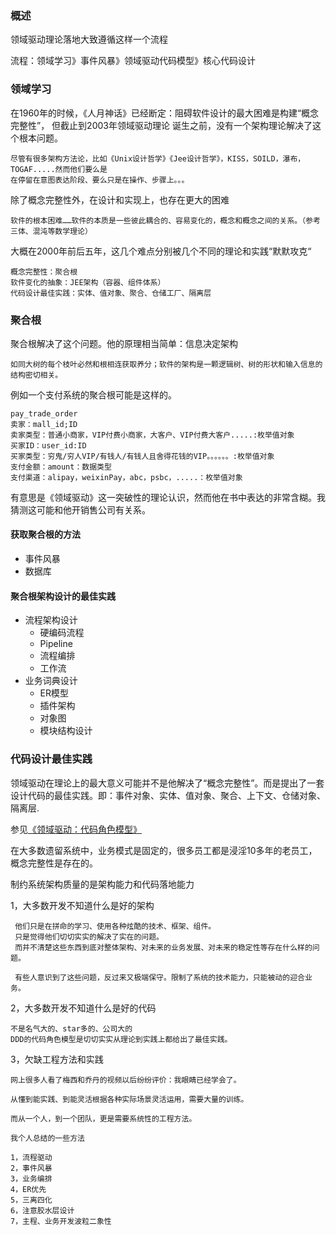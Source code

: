 ### 概述

领域驱动理论落地大致遵循这样一个流程

流程：领域学习》事件风暴》领域驱动代码模型》核心代码设计


### 领域学习

在1960年的时候，《人月神话》已经断定：阻碍软件设计的最大困难是构建“概念完整性”， 但截止到2003年领域驱动理论
诞生之前，没有一个架构理论解决了这个根本问题。

    尽管有很多架构方法论，比如《Unix设计哲学》《Jee设计哲学》，KISS，SOILD，瀑布，TOGAF.....然而他们要么是
    在停留在意图表达阶段、要么只是在操作、步骤上。。。


除了概念完整性外，在设计和实现上，也存在更大的困难


    软件的根本困难……软件的本质是一些彼此耦合的、容易变化的，概念和概念之间的关系。（参考三体、混沌等数学理论）

大概在2000年前后五年，这几个难点分别被几个不同的理论和实践“默默攻克“

    概念完整性：聚合根
    软件变化的抽象：JEE架构（容器、组件体系）
    代码设计最佳实践：实体、值对象、聚合、仓储工厂、隔离层

### 聚合根

聚合根解决了这个问题。他的原理相当简单：信息决定架构

    如同大树的每个枝叶必然和根相连获取养分；软件的架构是一颗逻辑树、树的形状和输入信息的结构密切相关。 

例如一个支付系统的聚合根可能是这样的。

    pay_trade_order
    卖家：mall_id;ID
    卖家类型：普通小商家，VIP付费小商家，大客户、VIP付费大客户.....:枚举值对象
    买家ID：user_id:ID
    买家类型：穷鬼/穷人VIP/有钱人/有钱人且舍得花钱的VIP。。。。。。:枚举值对象
    支付金额：amount：数据类型
    支付渠道：alipay，weixinPay，abc，psbc，.....：枚举值对象

有意思是《领域驱动》这一突破性的理论认识，然而他在书中表达的非常含糊。我猜测这可能和他开销售公司有关系。

#### 获取聚合根的方法
* 事件风暴
* 数据库

#### 聚合根架构设计的最佳实践
* 流程架构设计
  -  硬编码流程
  -  Pipeline
  -  流程编排
  -  工作流
* 业务词典设计
  -  ER模型
  -  插件架构
  -  对象图
  -  模块结构设计


### 代码设计最佳实践

领域驱动在理论上的最大意义可能并不是他解决了“概念完整性”。而是提出了一套设计代码的最佳实践。即：事件对象、实体、值对象、聚合、上下文、仓储对象、隔离层.

参见[《领域驱动：代码角色模型》](./领域驱动：代码角色模型.MD)

在大多数遗留系统中，业务模式是固定的，很多员工都是浸淫10多年的老员工，概念完整性是存在的。

制约系统架构质量的是架构能力和代码落地能力

1，大多数开发不知道什么是好的架构

     他们只是在拼命的学习、使用各种炫酷的技术、框架、组件。
     只是觉得他们切切实实的解决了实在的问题。
     而并不清楚这些东西到底对整体架构、对未来的业务发展、对未来的稳定性等存在什么样的问题。

     有些人意识到了这些问题，反过来又极端保守。限制了系统的技术能力，只能被动的迎合业务。
2，大多数开发不知道什么是好的代码

    不是名气大的、star多的、公司大的
    DDD的代码角色模型是切切实实从理论到实践上都给出了最佳实践。


3，欠缺工程方法和实践

    网上很多人看了梅西和乔丹的视频以后纷纷评价：我眼睛已经学会了。

    从懂到能实践、到能灵活根据各种实际场景灵活运用，需要大量的训练。

    而从一个人，到一个团队，更是需要系统性的工程方法。

    我个人总结的一些方法

    1，流程驱动
    2，事件风暴
    3，业务编排
    4，ER优先
    5，三离四化
    6，注意胶水层设计
    7，主程、业务开发波粒二象性
      


 

